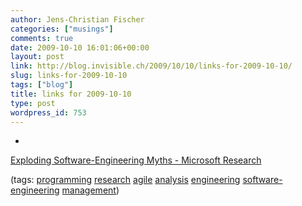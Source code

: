 ```yaml
---
author: Jens-Christian Fischer
categories: ["musings"]
comments: true
date: 2009-10-10 16:01:06+00:00
layout: post
link: http://blog.invisible.ch/2009/10/10/links-for-2009-10-10/
slug: links-for-2009-10-10
tags: ["blog"]
title: links for 2009-10-10
type: post
wordpress_id: 753
---
```


  * 
                

[Exploding Software-Engineering Myths - Microsoft Research](http://research.microsoft.com/en-us/news/features/nagappan-100609.aspx)


                
                

(tags: [programming](http://delicious.com/jaycee/programming) [research](http://delicious.com/jaycee/research) [agile](http://delicious.com/jaycee/agile) [analysis](http://delicious.com/jaycee/analysis) [engineering](http://delicious.com/jaycee/engineering) [software-engineering](http://delicious.com/jaycee/software-engineering) [management](http://delicious.com/jaycee/management))


            
